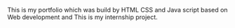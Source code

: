 This is my portfolio which was build by HTML CSS and Java script based on Web development and This is my internship project.
